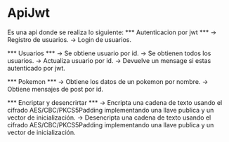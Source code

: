 # ApiJwt

Es una api donde se realiza lo siguiente:
*** Autenticacion por jwt ***
-> Registro de usuarios.
-> Login de usuarios.

*** Usuarios ***
-> Se obtiene usuario por id.
-> Se obtienen todos los usuarios.
-> Actualiza usuario por id.
-> Devuelve un mensage si estas autenticado por jwt.

*** Pokemon ***
-> Obtiene los datos de un pokemon por nombre.
-> Obtiene mensajes de post por id.

*** Encriptar y desencrirtar ***
-> Encripta una cadena de texto usando el cifrado AES/CBC/PKCS5Padding implementando una llave publica y un vector de inicialización.
-> Desencripta una cadena de texto usando el cifrado AES/CBC/PKCS5Padding implementando una llave publica y un vector de inicialización.
